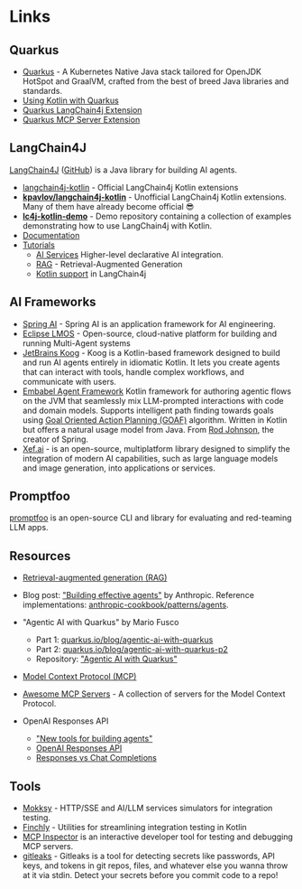 # Links
     
## Quarkus
- [Quarkus](https://quarkus.io/) - A Kubernetes Native Java stack tailored for OpenJDK HotSpot and GraalVM, crafted from the best of breed Java libraries and standards.
- [Using Kotlin with Quarkus](https://quarkus.io/guides/kotlin)
- [Quarkus LangChain4j Extension](https://github.com/quarkiverse/quarkus-langchain4j) 
- [Quarkus MCP Server Extension](https://github.com/quarkiverse/quarkus-mcp-server)

## LangChain4J

[LangChain4J](https://docs.langchain4j.dev/) ([GitHub](https://github.com/langchain4j/langchain4j/)) is a Java library for building AI agents.
- [langchain4j-kotlin](https://github.com/langchain4j/langchain4j/tree/main/langchain4j-kotlin) - Official LangChain4j Kotlin extensions
- [**kpavlov/langchain4j-kotlin**](https://github.com/kpavlov/langchain4j-kotlin) - Unofficial LangChain4j Kotlin extensions. Many of them have already become official 😎
- [**lc4j-kotlin-demo**](https://github.com/kpavlov/lc4j-kotlin-demo) - Demo repository containing a collection of examples demonstrating how to use LangChain4j with Kotlin.
- [Documentation](https://docs.langchain4j.dev/)
- [Tutorials](https://docs.langchain4j.dev/tutorials) 
  - [AI Services](https://docs.langchain4j.dev/tutorials/ai-services) Higher-level declarative AI integration.
  - [RAG](https://docs.langchain4j.dev/tutorials/rag) - Retrieval-Augmented Generation
  - [Kotlin support](https://docs.langchain4j.dev/tutorials/kotlin) in LangChain4j
         
## AI Frameworks

- [Spring AI](https://spring.io/projects/spring-ai) - Spring AI is an application framework for AI engineering.
- [Eclipse LMOS](https://eclipse.dev/lmos/) - Open-source, cloud-native platform for building and running Multi-Agent systems
- [JetBrains Koog](https://docs.koog.ai/) - Koog is a Kotlin-based framework designed to build and run AI agents entirely in idiomatic Kotlin. It lets you create agents that can interact with tools, handle complex workflows, and communicate with users.
- [Embabel Agent Framework](https://github.com/embabel/embabel-agent) Kotlin framework for authoring agentic flows on the JVM that seamlessly mix LLM-prompted interactions with code and domain models. Supports intelligent path finding towards goals using [Goal Oriented Action Planning (GOAF)](https://medium.com/@vedantchaudhari/goal-oriented-action-planning-34035ed40d0b) algorithm. Written in Kotlin but offers a natural usage model from Java. From [Rod Johnson](https://github.com/johnsonr), the creator of Spring.
- [Xef.ai](https://github.com/xebia-functional/xef) - is an open-source, multiplatform library designed to simplify the integration of modern AI capabilities, such as large language models and image generation, into applications or services.

## Promptfoo

[promptfoo](https://www.promptfoo.dev/docs/intro/) is an open-source CLI and library for evaluating and red-teaming LLM apps.

## Resources
                    
- [Retrieval-augmented generation (RAG)](https://en.wikipedia.org/wiki/Retrieval-augmented_generation)                   
- Blog post: ["Building effective agents"](https://www.anthropic.com/engineering/building-effective-agents) by Anthropic. Reference
  implementations: [anthropic-cookbook/patterns/agents](https://github.com/anthropics/anthropic-cookbook/tree/main/patterns/agents).

- "Agentic AI with Quarkus" by Mario Fusco
  - Part 1: [quarkus.io/blog/agentic-ai-with-quarkus](https://quarkus.io/blog/agentic-ai-with-quarkus/)
  - Part 2: [quarkus.io/blog/agentic-ai-with-quarkus-p2](https://quarkus.io/blog/agentic-ai-with-quarkus-p2)
  - Repository: ["Agentic AI with Quarkus"](https://github.com/mariofusco/quarkus-agentic-ai)

- [Model Context Protocol (MCP)](https://modelcontextprotocol.io/)
-  [Awesome MCP Servers](https://mcpservers.org/) - A collection of servers for the Model Context Protocol.
- OpenAI Responses API
  - ["New tools for building agents"](https://openai.com/index/new-tools-for-building-agents/)
  - [OpenAI Responses API](https://platform.openai.com/docs/api-reference/responses)
  - [Responses vs Chat Completions](https://platform.openai.com/docs/guides/responses-vs-chat-completions)


                       
## Tools
- [Mokksy](https://mokksy.dev/) - HTTP/SSE and AI/LLM services simulators for integration testing.
- [Finchly](https://github.com/kpavlov/finchly) - Utilities for streamlining integration testing in Kotlin
- [MCP Inspector](https://modelcontextprotocol.io/docs/tools/inspector) is an interactive developer tool for testing and debugging MCP servers.
- [gitleaks](https://github.com/gitleaks/gitleaks) - Gitleaks is a tool for detecting secrets like passwords, API keys, and tokens in git repos, files, and whatever else you wanna throw at it via stdin. Detect your secrets before you commit code to a repo!

